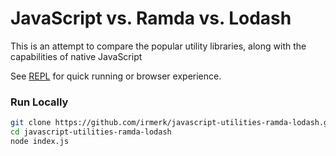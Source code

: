 # JavaScript vs. Ramda vs. Lodash

This is an attempt to compare the popular utility libraries, along with the capabilities of native JavaScript

See [REPL](https://repl.it/@irmerk/Comparing-Utility-Libraries) for quick running or browser experience.

### Run Locally

```bash
git clone https://github.com/irmerk/javascript-utilities-ramda-lodash.git
cd javascript-utilities-ramda-lodash
node index.js
```